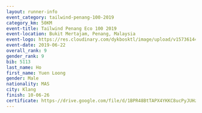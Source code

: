 ```yaml
--- 
layout: runner-info 
event_category: tailwind-penang-100-2019 
category_km: 50KM 
event-title: Tailwind Penang Eco 100 2019 
event-location: Bukit Mertajam, Penang, Malaysia 
event-logo: https://res.cloudinary.com/dykbosktl/image/upload/v1573614442/Logo/Logo_gqlzi3.jpg 
event-date: 2019-06-22 
overall_rank: 9
gender_rank: 9
bib: 5113
last_name: Ho
first_name: Yuen Loong
gender: Male
nationality: MAS
city: Klang
finish: 10-06-26
certificate: https-//drive.google.com/file/d/1BPR48BtTAPX4YKKC8ucPyJUHziHazRfm/view?usp=sharing
--- 
```

